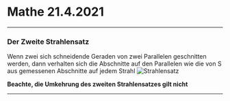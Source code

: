 

# Mathe 21.4.2021


___

### Der Zweite Strahlensatz

Wenn zwei sich schneidende Geraden von zwei Parallelen geschnitten werden, dann verhalten sich die Abschnitte auf den Parallelen wie die von S aus gemessenen Abschnitte auf jedem Strahl
![Strahlensatz](https://www.kapiert.de/media/image/F1677727/D89F4F87/4B4EFB15/E438F71F.png)


**Beachte, die Umkehrung des zweiten Strahlensatzes gilt nicht**

___
